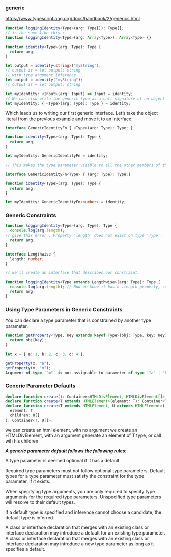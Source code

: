 ### generic

<https://www.typescriptlang.org/docs/handbook/2/generics.html>

```ts
function loggingIdentity<Type>(arg: Type[]): Type[];
// is the same like this :
function loggingIdentity<Type>(arg: Array<Type>): Array<Type> {}

function identity<Type>(arg: Type): Type {
  return arg;
}

let output = identity<string>("myString");
// output is = let output: string
// with type argument inference
let output = identity("myString");
// output is = let output: string

let myIdentity: <Input>(arg: Input) => Input = identity;
// We can also write the generic type as a call signature of an object literal type:
let myIdentity: { <Type>(arg: Type): Type } = identity;
```

Which leads us to writing our first generic interface. Let’s take the object literal from the previous example and move it to an interface:

```ts
interface GenericIdentityFn { <Type>(arg: Type): Type; }

function identity<Type>(arg: Type): Type {
  return arg;
}

let myIdentity: GenericIdentityFn = identity;

// This makes the type parameter visible to all the other members of the interface.

interface GenericIdentityFn<Type> { (arg: Type): Type;}

function identity<Type>(arg: Type): Type {
  return arg;
}

let myIdentity: GenericIdentityFn<number> = identity;
```

### Generic Constraints

```ts
function loggingIdentity<Type>(arg: Type): Type {
  console.log(arg.length);
// give this error : Property 'length' does not exist on type 'Type'.
  return arg;
}
```

```ts
interface Lengthwise {
  length: number;
}

// we’ll create an interface that describes our constraint.

function loggingIdentity<Type extends Lengthwise>(arg: Type): Type {
  console.log(arg.length); // Now we know it has a .length property, so no more error
  return arg;
}
```

### Using Type Parameters in Generic Constraints

You can declare a type parameter that is constrained by another type parameter.

```ts
function getProperty<Type, Key extends keyof Type>(obj: Type, key: Key) {
  return obj[key];
}

let x = { a: 1, b: 2, c: 3, d: 4 };

getProperty(x, "a");
getProperty(x, "m");
Argument of type '"m"' is not assignable to parameter of type '"a" | "b" | "c" | "d"'.
```

### Generic Parameter Defaults

```ts
declare function create(): Container<HTMLDivElement, HTMLDivElement[]>;
declare function create<T extends HTMLElement>(element: T): Container<T, T[]>;
declare function create<T extends HTMLElement, U extends HTMLElement>(
  element: T,
  children: U[]
): Container<T, U[]>;
```

we can create an html element, with no argument we create an HTMLDivElement, with an argument generate an element of T type, or call wih his children

***A generic parameter default follows the following rules:***

A type parameter is deemed optional if it has a default.

Required type parameters must not follow optional type parameters.
Default types for a type parameter must satisfy the constraint for the type parameter, if it exists.

When specifying type arguments, you are only required to specify type arguments for the required type parameters. Unspecified type parameters will resolve to their default types.

If a default type is specified and inference cannot choose a candidate, the default type is inferred.

A class or interface declaration that merges with an existing class or interface declaration may introduce a default for an existing type parameter.
A class or interface declaration that merges with an existing class or interface declaration may introduce a new type parameter as long as it specifies a default.